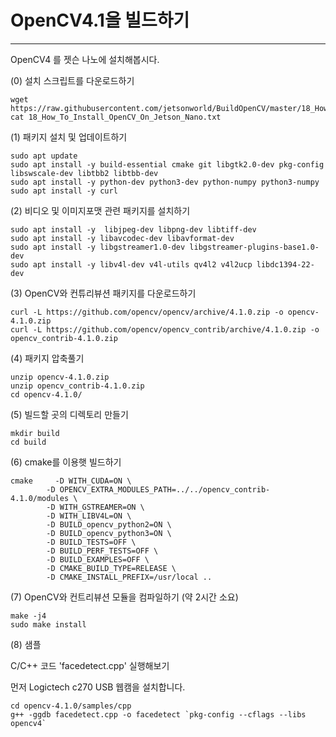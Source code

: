 # OpenCV4.1을 빌드하기
***
OpenCV4 를 젯슨 나노에 설치해봅시다.

(0) 설치 스크립트를 다운로드하기
```
wget https://raw.githubusercontent.com/jetsonworld/BuildOpenCV/master/18_How_To_Install_OpenCV_On_Jetson_Nano.txt
cat 18_How_To_Install_OpenCV_On_Jetson_Nano.txt
```

(1) 패키지 설치 및 업데이트하기
```
sudo apt update
sudo apt install -y build-essential cmake git libgtk2.0-dev pkg-config  libswscale-dev libtbb2 libtbb-dev
sudo apt install -y python-dev python3-dev python-numpy python3-numpy
sudo apt install -y curl
```

(2) 비디오 및 이미지포맷 관련 패키지를 설치하기
```
sudo apt install -y  libjpeg-dev libpng-dev libtiff-dev 
sudo apt install -y libavcodec-dev libavformat-dev
sudo apt install -y libgstreamer1.0-dev libgstreamer-plugins-base1.0-dev
sudo apt install -y libv4l-dev v4l-utils qv4l2 v4l2ucp libdc1394-22-dev
```

(3) OpenCV와 컨튜리뷰션 패키지를 다운로드하기
```
curl -L https://github.com/opencv/opencv/archive/4.1.0.zip -o opencv-4.1.0.zip
curl -L https://github.com/opencv/opencv_contrib/archive/4.1.0.zip -o opencv_contrib-4.1.0.zip
```

(4) 패키지 압축풀기
```
unzip opencv-4.1.0.zip 
unzip opencv_contrib-4.1.0.zip 
cd opencv-4.1.0/
```

(5) 빌드할 곳의 디렉토리 만들기
```
mkdir build
cd build
```

(6) cmake를 이용햇 빌드하기
```
cmake     -D WITH_CUDA=ON \
        -D OPENCV_EXTRA_MODULES_PATH=../../opencv_contrib-4.1.0/modules \
        -D WITH_GSTREAMER=ON \
        -D WITH_LIBV4L=ON \
        -D BUILD_opencv_python2=ON \
        -D BUILD_opencv_python3=ON \
        -D BUILD_TESTS=OFF \
        -D BUILD_PERF_TESTS=OFF \
        -D BUILD_EXAMPLES=OFF \
        -D CMAKE_BUILD_TYPE=RELEASE \
        -D CMAKE_INSTALL_PREFIX=/usr/local ..
```

(7) OpenCV와 컨트리뷰션 모듈을 컴파일하기 (약 2시간 소요)
```
make -j4
sudo make install
```
(8) 샘플

C/C++ 코드 'facedetect.cpp' 실행해보기

먼저 Logictech c270 USB 웹캠을 설치합니다.
```
cd opencv-4.1.0/samples/cpp
g++ -ggdb facedetect.cpp -o facedetect `pkg-config --cflags --libs opencv4`
```
